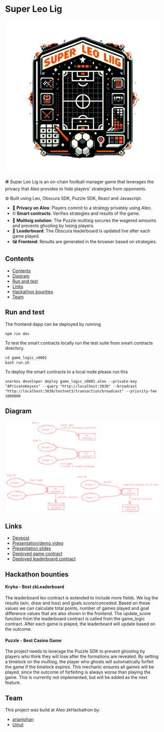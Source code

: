 # Super Leo Lig
<p align="center">
<img src="https://github.com/arjanjohan/aleo-football/blob/cc1f8b8f7e0dfc350ab39ee87ffa07d1dcfa14e0/public/logo_2.png" alt="logo" width="500"/>
</p>

⚽ Super Leo Lig is an on-chain football manager game that leverages the privacy that Aleo provides to hide players' strategies from opponents.

⚙️ Built using Leo, Obscura SDK, Puzzle SDK, React and Javascript.

- 🧾 **Privacy on Aleo**: Players commit to a strategy privately using Aleo.
- ⛓️ **Smart contracts**: Verifies strategies and results of the game.
- 🧩 **Multisig solution**: The Puzzle multisig secures the wagered amounts and prevents ghosting by losing players.
- 📑 **Leaderboard**: The Obscura leaderboard is updated live after each game played.
- 🖼️ **Frontend**: Results are generated in the browser based on strategies.



## Contents
- [Contents](#contents)
- [Diagram](#diagram)
- [Run and test](#run-and-test)
- [Links](#links)
- [Hackathon bounties](#hackathon-bounties)
- [Team](#team)

## Run and test
The frontend dapp can be deployed by running 
```
npm run dev
```

To test the smart contracts locally run the test suite from smart contracts directory.
```
cd game_logic_v0001
bash run.sh
```

To deploy the smart contracts to a local node please run this

```
snarkos developer deploy game_logic_v0001.aleo --private-key "APrivateKeyxxx" --query "http://localhost:3030" --broadcast "http://localhost:3030/testnet3/transaction/broadcast" --priority-fee 1000000
```

## Diagram
![diagram](https://github.com/arjanjohan/aleo-football/blob/d02fd71a8c20f54cd3cde26cc232b5123f0bcdbe/public/flow.png)

## Links
- [Devpost](https://devpost.com/software/super-leo-lig)
- [Presentation/demo video](https://www.youtube.com/watch?v=tXC3JeZ8lXo)
- [Presentation slides](https://docs.google.com/presentation/d/1wmOayL9An8hf2roC52FTexAK3fVqePfloG6mtR5j3TE/edit?usp=sharing)
- [Deployed game contract](https://aleo123.io/programDetail/game_logic_v0001.aleo)
- [Deployed leaderboard contract](https://aleo123.io/programDetail/leaderboard_football.aleo)

## Hackathon bounties
#### ​Kryha - Best zkLeaderboard 
The leaderboard leo contract is extended to include more fields. We log the results (win, draw and loss) and goals score/conceded. Based on these values we can calculate total points, number of games played and goal difference values that are also shown in the frontend. The update_score function from the leaderboard contract is called from the game_logic contract. After each game is played, the leaderboard will update based on the outcome.

#### Puzzle - Best Casino Game
The project needs to leverage the Puzzle SDK to prevent ghosting by players who think they will lose after the formations are revealed. By setting a timelock on the multisig, the player who ghosts will automatically forfeit the game if the timelock expires. This mechanic ensures all games will be played, since the outcome of forfeiting is always worse than playing the game. This is currently not implemented, but will be added as the next feature.

## Team
This project was build at Aleo zkHackathon by:

- [arjanjohan](https://x.com/arjanjohan/)
- [Umut](http://x.com/nhestrompia)
